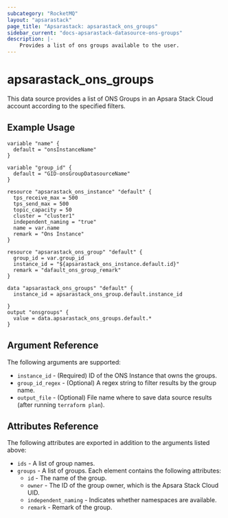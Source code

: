 ```yaml
---
subcategory: "RocketMQ"
layout: "apsarastack"
page_title: "Apsarastack: apsarastack_ons_groups"
sidebar_current: "docs-apsarastack-datasource-ons-groups"
description: |-
    Provides a list of ons groups available to the user.
---
```


# apsarastack\_ons\_groups

This data source provides a list of ONS Groups in an Apsara Stack Cloud account according to the specified filters.


## Example Usage

```
variable "name" {
  default = "onsInstanceName"
}

variable "group_id" {
  default = "GID-onsGroupDatasourceName"
}

resource "apsarastack_ons_instance" "default" {
  tps_receive_max = 500
  tps_send_max = 500
  topic_capacity = 50
  cluster = "cluster1"
  independent_naming = "true"
  name = var.name
  remark = "Ons Instance"
}

resource "apsarastack_ons_group" "default" {
  group_id = var.group_id
  instance_id = "${apsarastack_ons_instance.default.id}"
  remark = "dafault_ons_group_remark"
}

data "apsarastack_ons_groups" "default" {
  instance_id = apsarastack_ons_group.default.instance_id

}
output "onsgroups" {
  value = data.apsarastack_ons_groups.default.*
}
```

## Argument Reference

The following arguments are supported:

* `instance_id` - (Required) ID of the ONS Instance that owns the groups.
* `group_id_regex` - (Optional) A regex string to filter results by the group name. 
* `output_file` - (Optional) File name where to save data source results (after running `terraform plan`).

## Attributes Reference

The following attributes are exported in addition to the arguments listed above:

* `ids` - A list of group names.
* `groups` - A list of groups. Each element contains the following attributes:
  * `id` - The name of the group.
  * `owner` - The ID of the group owner, which is the Apsara Stack Cloud UID.
  * `independent_naming` - Indicates whether namespaces are available.
  * `remark` - Remark of the group.
